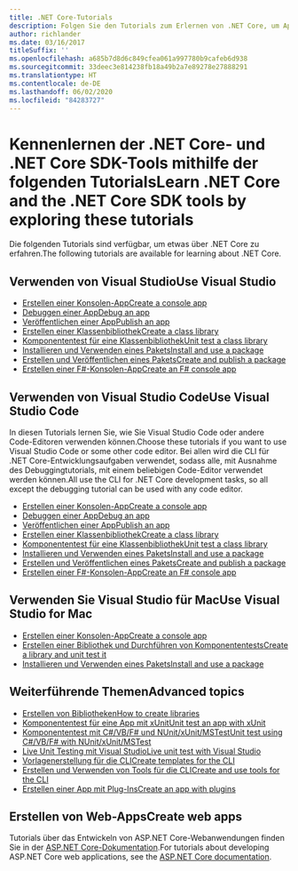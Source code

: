 ```yaml
---
title: .NET Core-Tutorials
description: Folgen Sie den Tutorials zum Erlernen von .NET Core, um Apps und Bibliotheken für Mac, Linux und Windows zu erstellen.
author: richlander
ms.date: 03/16/2017
titleSuffix: ''
ms.openlocfilehash: a685b7d8d6c849cfea061a997780b9cafeb6d938
ms.sourcegitcommit: 33deec3e814238fb18a49b2a7e89278e27888291
ms.translationtype: HT
ms.contentlocale: de-DE
ms.lasthandoff: 06/02/2020
ms.locfileid: "84283727"
---
```

# <a name="learn-net-core-and-the-net-core-sdk-tools-by-exploring-these-tutorials"></a><span data-ttu-id="2117f-103">Kennenlernen der .NET Core- und .NET Core SDK-Tools mithilfe der folgenden Tutorials</span><span class="sxs-lookup"><span data-stu-id="2117f-103">Learn .NET Core and the .NET Core SDK tools by exploring these tutorials</span></span>

<span data-ttu-id="2117f-104">Die folgenden Tutorials sind verfügbar, um etwas über .NET Core zu erfahren.</span><span class="sxs-lookup"><span data-stu-id="2117f-104">The following tutorials are available for learning about .NET Core.</span></span>

## <a name="use-visual-studio"></a><span data-ttu-id="2117f-105">Verwenden von Visual Studio</span><span class="sxs-lookup"><span data-stu-id="2117f-105">Use Visual Studio</span></span>

- [<span data-ttu-id="2117f-106">Erstellen einer Konsolen-App</span><span class="sxs-lookup"><span data-stu-id="2117f-106">Create a console app</span></span>](with-visual-studio.md)
- [<span data-ttu-id="2117f-107">Debuggen einer App</span><span class="sxs-lookup"><span data-stu-id="2117f-107">Debug an app</span></span>](debugging-with-visual-studio.md)
- [<span data-ttu-id="2117f-108">Veröffentlichen einer App</span><span class="sxs-lookup"><span data-stu-id="2117f-108">Publish an app</span></span>](publishing-with-visual-studio.md)
- [<span data-ttu-id="2117f-109">Erstellen einer Klassenbibliothek</span><span class="sxs-lookup"><span data-stu-id="2117f-109">Create a class library</span></span>](library-with-visual-studio.md)
- [<span data-ttu-id="2117f-110">Komponententest für eine Klassenbibliothek</span><span class="sxs-lookup"><span data-stu-id="2117f-110">Unit test a class library</span></span>](testing-library-with-visual-studio.md)
- [<span data-ttu-id="2117f-111">Installieren und Verwenden eines Pakets</span><span class="sxs-lookup"><span data-stu-id="2117f-111">Install and use a package</span></span>](/nuget/quickstart/install-and-use-a-package-in-visual-studio)
- [<span data-ttu-id="2117f-112">Erstellen und Veröffentlichen eines Pakets</span><span class="sxs-lookup"><span data-stu-id="2117f-112">Create and publish a package</span></span>](/nuget/quickstart/create-and-publish-a-package-using-visual-studio)
- [<span data-ttu-id="2117f-113">Erstellen einer F#-Konsolen-App</span><span class="sxs-lookup"><span data-stu-id="2117f-113">Create an F# console app</span></span>](../../fsharp/get-started/get-started-visual-studio.md)

## <a name="use-visual-studio-code"></a><span data-ttu-id="2117f-114">Verwenden von Visual Studio Code</span><span class="sxs-lookup"><span data-stu-id="2117f-114">Use Visual Studio Code</span></span>

<span data-ttu-id="2117f-115">In diesen Tutorials lernen Sie, wie Sie Visual Studio Code oder andere Code-Editoren verwenden können.</span><span class="sxs-lookup"><span data-stu-id="2117f-115">Choose these tutorials if you want to use Visual Studio Code or some other code editor.</span></span> <span data-ttu-id="2117f-116">Bei allen wird die CLI für .NET Core-Entwicklungsaufgaben verwendet, sodass alle, mit Ausnahme des Debuggingtutorials, mit einem beliebigen Code-Editor verwendet werden können.</span><span class="sxs-lookup"><span data-stu-id="2117f-116">All use the CLI for .NET Core development tasks, so all except the debugging tutorial can be used with any code editor.</span></span>

- [<span data-ttu-id="2117f-117">Erstellen einer Konsolen-App</span><span class="sxs-lookup"><span data-stu-id="2117f-117">Create a console app</span></span>](with-visual-studio-code.md)
- [<span data-ttu-id="2117f-118">Debuggen einer App</span><span class="sxs-lookup"><span data-stu-id="2117f-118">Debug an app</span></span>](debugging-with-visual-studio-code.md)
- [<span data-ttu-id="2117f-119">Veröffentlichen einer App</span><span class="sxs-lookup"><span data-stu-id="2117f-119">Publish an app</span></span>](publishing-with-visual-studio-code.md)
- [<span data-ttu-id="2117f-120">Erstellen einer Klassenbibliothek</span><span class="sxs-lookup"><span data-stu-id="2117f-120">Create a class library</span></span>](library-with-visual-studio-code.md)
- [<span data-ttu-id="2117f-121">Komponententest für eine Klassenbibliothek</span><span class="sxs-lookup"><span data-stu-id="2117f-121">Unit test a class library</span></span>](testing-library-with-visual-studio-code.md)
- [<span data-ttu-id="2117f-122">Installieren und Verwenden eines Pakets</span><span class="sxs-lookup"><span data-stu-id="2117f-122">Install and use a package</span></span>](/nuget/quickstart/install-and-use-a-package-using-the-dotnet-cli)
- [<span data-ttu-id="2117f-123">Erstellen und Veröffentlichen eines Pakets</span><span class="sxs-lookup"><span data-stu-id="2117f-123">Create and publish a package</span></span>](/nuget/quickstart/create-and-publish-a-package-using-the-dotnet-cli)
- [<span data-ttu-id="2117f-124">Erstellen einer F#-Konsolen-App</span><span class="sxs-lookup"><span data-stu-id="2117f-124">Create an F# console app</span></span>](../../fsharp/get-started/get-started-vscode.md)

## <a name="use-visual-studio-for-mac"></a><span data-ttu-id="2117f-125">Verwenden Sie Visual Studio für Mac</span><span class="sxs-lookup"><span data-stu-id="2117f-125">Use Visual Studio for Mac</span></span>

- [<span data-ttu-id="2117f-126">Erstellen einer Konsolen-App</span><span class="sxs-lookup"><span data-stu-id="2117f-126">Create a console app</span></span>](using-on-mac-vs.md)
- [<span data-ttu-id="2117f-127">Erstellen einer Bibliothek und Durchführen von Komponententests</span><span class="sxs-lookup"><span data-stu-id="2117f-127">Create a library and unit test it</span></span>](using-on-mac-vs-full-solution.md)
- [<span data-ttu-id="2117f-128">Installieren und Verwenden eines Pakets</span><span class="sxs-lookup"><span data-stu-id="2117f-128">Install and use a package</span></span>](/nuget/quickstart/install-and-use-a-package-in-visual-studio-mac)

## <a name="advanced-topics"></a><span data-ttu-id="2117f-129">Weiterführende Themen</span><span class="sxs-lookup"><span data-stu-id="2117f-129">Advanced topics</span></span>

- [<span data-ttu-id="2117f-130">Erstellen von Bibliotheken</span><span class="sxs-lookup"><span data-stu-id="2117f-130">How to create libraries</span></span>](libraries.md)
- [<span data-ttu-id="2117f-131">Komponententest für eine App mit xUnit</span><span class="sxs-lookup"><span data-stu-id="2117f-131">Unit test an app with xUnit</span></span>](testing-with-cli.md)
- [<span data-ttu-id="2117f-132">Komponententest mit C#/VB/F# und NUnit/xUnit/MSTest</span><span class="sxs-lookup"><span data-stu-id="2117f-132">Unit test using C#/VB/F# with NUnit/xUnit/MSTest</span></span>](../testing/index.md)
- [<span data-ttu-id="2117f-133">Live Unit Testing mit Visual Studio</span><span class="sxs-lookup"><span data-stu-id="2117f-133">Live unit test with Visual Studio</span></span>](/visualstudio/test/live-unit-testing-start)
- [<span data-ttu-id="2117f-134">Vorlagenerstellung für die CLI</span><span class="sxs-lookup"><span data-stu-id="2117f-134">Create templates for the CLI</span></span>](cli-templates-create-item-template.md)
- [<span data-ttu-id="2117f-135">Erstellen und Verwenden von Tools für die CLI</span><span class="sxs-lookup"><span data-stu-id="2117f-135">Create and use tools for the CLI</span></span>](../tools/global-tools-how-to-create.md)
- [<span data-ttu-id="2117f-136">Erstellen einer App mit Plug-Ins</span><span class="sxs-lookup"><span data-stu-id="2117f-136">Create an app with plugins</span></span>](creating-app-with-plugin-support.md)

## <a name="create-web-apps"></a><span data-ttu-id="2117f-137">Erstellen von Web-Apps</span><span class="sxs-lookup"><span data-stu-id="2117f-137">Create web apps</span></span>

<span data-ttu-id="2117f-138">Tutorials über das Entwickeln von ASP.NET Core-Webanwendungen finden Sie in der [ASP.NET Core-Dokumentation](/aspnet/core/).</span><span class="sxs-lookup"><span data-stu-id="2117f-138">For tutorials about developing ASP.NET Core web applications, see the [ASP.NET Core documentation](/aspnet/core/).</span></span>
